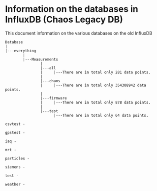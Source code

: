 # Information on the databases in InfluxDB (Chaos Legacy DB)

This document information on the various databases on the old InfluxDB
```
Database
|
|---everything
        |
        |---Measurements
                |
                |---all
                |     |---There are in total only 281 data points.
                |
                |---chaos
                |     |---There are in total only 354308942 data points.
                |
                |---firmware
                |     |---There are in total only 878 data points.
                |
                |---test
                      |---There are in total only 64 data points.
```

```
csvtest -
```

```
gpstest -
```

```
iaq -
```

```
mrt -
```

```
particles -
```

```
siemens -
```

```
test -
```

```
weather -
```
